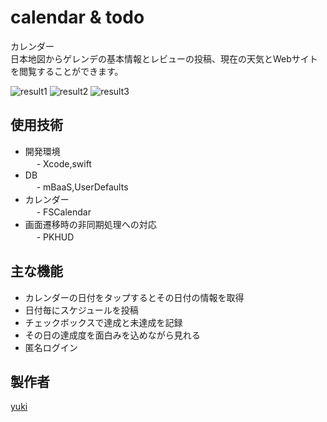 # calendar & todo
カレンダー  
日本地図からゲレンデの基本情報とレビューの投稿、現在の天気とWebサイトを閲覧することができます。  

![result1](https://user-images.githubusercontent.com/64241438/103880883-0da8cd80-511d-11eb-8852-ad5a925bcb6c.gif)
![result2](https://user-images.githubusercontent.com/64241438/103880941-21543400-511d-11eb-8ed4-74c68195b159.gif)
![result3](https://user-images.githubusercontent.com/64241438/103880983-2e712300-511d-11eb-9b4b-9b664be6234f.gif)


## 使用技術
- 開発環境  
　   - Xcode,swift  
- DB  
　   - mBaaS,UserDefaults  
- カレンダー  
　   - FSCalendar  
- 画面遷移時の非同期処理への対応  
　   - PKHUD  


## 主な機能  
- カレンダーの日付をタップするとその日付の情報を取得  
- 日付毎にスケジュールを投稿
- チェックボックスで達成と未達成を記録
- その日の達成度を面白みを込めながら見れる
- 匿名ログイン


## 製作者
[yuki](https://github.com/yuki1023)
